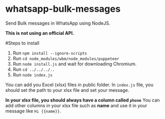 # whatsapp-bulk-messages
Send Bulk messages in WhatsApp using NodeJS.

**This is not using an official API.**

#Steps to install
1. Run `npm install --ignore-scripts`
2. Run `cd node_modules/wbm/node_modules/puppeteer`
3. Run `node install.js` and wait for downloading Chromium.
4. Run `cd ../../../..`
5. Run `node index.js`

You can add you Excel (xlsx) files in public folder.
In `index.js` file, you should set the path to your xlsx file and set your message.

**In your xlsx file, you should always have a column called `phone`**
You can add other columns in your xlsx file such as **name** and use it in your message like `Hi {{name}}`.
